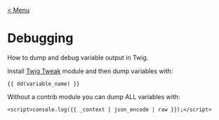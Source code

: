 [< Menu](../README.md)

# Debugging
How to dump and debug variable output in Twig.

Install [Twig Tweak](https://www.drupal.org/project/twig_tweak) module and then dump variables with:

```Twig
{{ dd(variable_name) }}
```

Without a contrib module you can dump ALL variables with:

```Twig
<script>console.log({{ _context | json_encode | raw }});</script>
```
